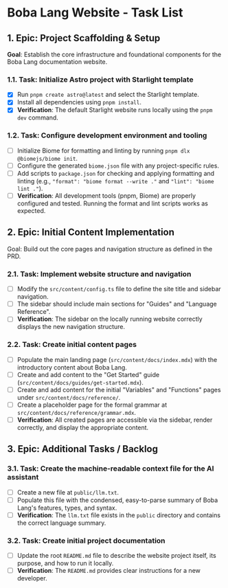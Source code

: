 # Boba Lang Website - Task List

## 1. Epic: Project Scaffolding & Setup

**Goal**: Establish the core infrastructure and foundational components for the Boba Lang documentation website.

### 1.1. Task: Initialize Astro project with Starlight template

- [x] Run `pnpm create astro@latest` and select the Starlight template.
- [x] Install all dependencies using `pnpm install`.
- [x] **Verification**: The default Starlight website runs locally using the `pnpm dev` command.

### 1.2. Task: Configure development environment and tooling

- [ ] Initialize Biome for formatting and linting by running `pnpm dlx @biomejs/biome init`.
- [ ] Configure the generated `biome.json` file with any project-specific rules.
- [ ] Add scripts to `package.json` for checking and applying formatting and linting (e.g., `"format": "biome format --write ."` and `"lint": "biome lint ."`).
- [ ] **Verification**: All development tools (pnpm, Biome) are properly configured and tested. Running the format and lint scripts works as expected.

## 2. Epic: Initial Content Implementation

Goal: Build out the core pages and navigation structure as defined in the PRD.

### 2.1. Task: Implement website structure and navigation
- [ ] Modify the `src/content/config.ts` file to define the site title and sidebar navigation.
- [ ] The sidebar should include main sections for "Guides" and "Language Reference".
- [ ] **Verification**: The sidebar on the locally running website correctly displays the new navigation structure.

### 2.2. Task: Create initial content pages
- [ ] Populate the main landing page (`src/content/docs/index.mdx`) with the introductory content about Boba Lang.
- [ ] Create and add content to the "Get Started" guide (`src/content/docs/guides/get-started.mdx`).
- [ ] Create and add content for the initial "Variables" and "Functions" pages under `src/content/docs/reference/`.
- [ ] Create a placeholder page for the formal grammar at `src/content/docs/reference/grammar.mdx`.
- [ ] **Verification**: All created pages are accessible via the sidebar, render correctly, and display the appropriate content.

## 3. Epic: Additional Tasks / Backlog

### 3.1. Task: Create the machine-readable context file for the AI assistant

- [ ] Create a new file at `public/llm.txt`.
- [ ] Populate this file with the condensed, easy-to-parse summary of Boba Lang's features, types, and syntax.
- [ ] **Verification**: The `llm.txt` file exists in the `public` directory and contains the correct language summary.

### 3.2. Task: Create initial project documentation

- [ ] Update the root `README.md` file to describe the website project itself, its purpose, and how to run it locally.
- [ ] **Verification**: The `README.md` provides clear instructions for a new developer.
